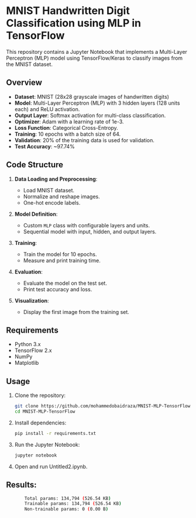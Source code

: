 # MNIST Handwritten Digit Classification using MLP in TensorFlow

This repository contains a Jupyter Notebook that implements a Multi-Layer Perceptron (MLP) model using TensorFlow/Keras to classify images from the MNIST dataset.

## Overview

- **Dataset**: MNIST (28x28 grayscale images of handwritten digits)
- **Model**: Multi-Layer Perceptron (MLP) with 3 hidden layers (128 units each) and ReLU activation.
- **Output Layer**: Softmax activation for multi-class classification.
- **Optimizer**: Adam with a learning rate of 1e-3.
- **Loss Function**: Categorical Cross-Entropy.
- **Training**: 10 epochs with a batch size of 64.
- **Validation**: 20% of the training data is used for validation.
- **Test Accuracy**: ~97.74%

## Code Structure

1. **Data Loading and Preprocessing**:
   - Load MNIST dataset.
   - Normalize and reshape images.
   - One-hot encode labels.

2. **Model Definition**:
   - Custom `MLP` class with configurable layers and units.
   - Sequential model with input, hidden, and output layers.

3. **Training**:
   - Train the model for 10 epochs.
   - Measure and print training time.

4. **Evaluation**:
   - Evaluate the model on the test set.
   - Print test accuracy and loss.

5. **Visualization**:
   - Display the first image from the training set.

## Requirements

- Python 3.x
- TensorFlow 2.x
- NumPy
- Matplotlib

## Usage

1. Clone the repository:
   ```bash
   git clone https://github.com/mohammedobaidraza/MNIST-MLP-TensorFlow.git
   cd MNIST-MLP-TensorFlow


2. Install dependencies:
    ```bash
    pip install -r requirements.txt

3. Run the Jupyter Notebook:
    ```bash
    jupyter notebook
4. Open and run Untitled2.ipynb.


## Results: 
```bash
       Total params: 134,794 (526.54 KB)
       Trainable params: 134,794 (526.54 KB)
       Non-trainable params: 0 (0.00 B) 


